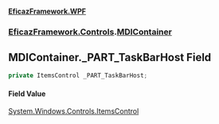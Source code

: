 #### [EficazFramework.WPF](EficazFrameworkWPF.md 'EficazFramework WPF')
### [EficazFramework.Controls](EficazFrameworkWPF.md#EficazFramework.Controls 'EficazFramework.Controls').[MDIContainer](EficazFramework.Controls/MDIContainer.md 'EficazFramework.Controls.MDIContainer')

## MDIContainer._PART_TaskBarHost Field

```csharp
private ItemsControl _PART_TaskBarHost;
```

#### Field Value
[System.Windows.Controls.ItemsControl](https://docs.microsoft.com/en-us/dotnet/api/System.Windows.Controls.ItemsControl 'System.Windows.Controls.ItemsControl')